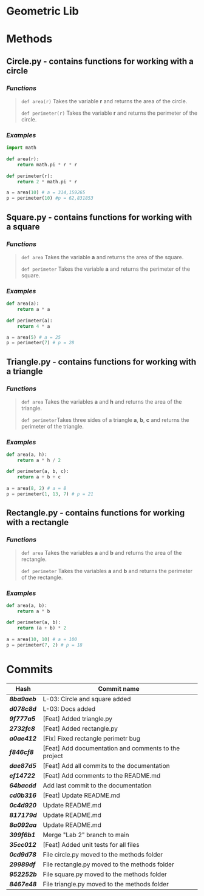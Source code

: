 # **Geometric Lib**

# **Methods**

## **Circle.py** - contains functions for working with a circle 

### *Functions*

> `def area(r)` Takes the variable **r** and returns the area of the circle.
> 
> `def perimeter(r)` Takes the variable **r** and returns the perimeter of the circle.

### *Examples*
```python
import math
    
def area(r):
    return math.pi * r * r
    
def perimeter(r):
    return 2 * math.pi * r

a = area(10) # a = 314,159265
p = perimeter(10) #p = 62,831853
```

##

## **Square.py** - contains functions for working with a square

### *Functions*

> `def area` Takes the variable **a** and returns the area of the square.
> 
> `def perimeter` Takes the variable **a** and returns the perimeter of the square.

### *Examples*
```python
def area(a):
    return a * a
    
def perimeter(a):
    return 4 * a

a = area(5) # a = 25
p = perimeter(7) # p = 28
```

##

## **Triangle.py** - contains functions for working with a triangle

### *Functions*

> `def area` Takes the variables **a** and **h** and returns the area of the triangle.
> 
> `def perimeter`Takes three sides of a triangle **a**, **b**, **c** and returns the perimeter of the triangle.

### *Examples*
```python
def area(a, h):
    return a * h / 2

def perimeter(a, b, c):
    return a + b + c
    
a = area(8, 2) # a = 8
p = perimeter(1, 13, 7) # p = 21
```

##

## **Rectangle.py** - contains functions for working with a rectangle

### *Functions*

> `def area` Takes the variables **a** and **b** and returns the area of the rectangle.
> 
> `def perimeter` Takes the variables **a** and **b** and returns the perimeter of the rectangle.

### *Examples*
```python
def area(a, b):
    return a * b

def perimeter(a, b):
    return (a + b) * 2
    
a = area(10, 10) # a = 100
p = perimeter(7, 2) # p = 18
```

##

# **Commits**

| Hash          | Commit name                                          |
|---------------|------------------------------------------------------|
| ***8ba9aeb*** | L-03: Circle and square added                        |
| ***d078c8d*** | L-03: Docs added                                     |
| ***9f777a5*** | [Feat] Added triangle.py                             |
| ***2732fc8*** | [Feat] Added rectangle.py                            |
| ***a0ae412*** | [Fix] Fixed rectangle perimetr bug                   |
| ***f846cf8*** | [Feat] Add documentation and comments to the project |
| ***dae87d5*** | [Feat] Add all commits to the documentation          |
| ***ef14722*** | [Feat] Add comments to the README.md                 |
| ***64bacdd*** | Add last commit to the documentation                 |
| ***cd0b316*** | [Feat] Update README.md                              |
| ***0c4d920*** | Update README.md                                     | 
| ***817179d*** | Update README.md                                     |
| ***8a092aa*** | Update README.md                                     |
| ***399f6b1*** | Merge "Lab 2" branch to main                         |
| ***35cc012*** | [Feat] Added unit tests for all files                |
| ***0cd9d78*** | File circle.py moved to the methods folder           |
| ***29989df*** | File rectangle.py moved to the methods folder        |
| ***952252b*** | File square.py moved to the methods folder           | 
| ***8467e48*** | File triangle.py moved to the methods folder         | 